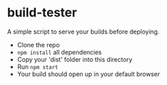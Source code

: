 # build-tester
A simple script to serve your builds before deploying.

- Clone the repo
- `npm install` all dependencies
- Copy your 'dist' folder into this directory
- Run `npm start`
- Your build should open up in your default browser
